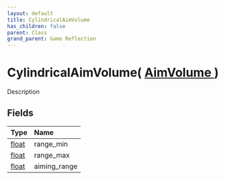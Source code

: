 ```yaml
---
layout: default
title: CylindricalAimVolume
has_children: false
parent: Class
grand_parent: Game Reflection
---
```

# CylindricalAimVolume( [ AimVolume ](/riftbreaker-wiki/docs/game-reflection/classes/aim_volume/) )
Description 

## Fields

| Type | Name |
|:----------|:--------------|
| [float](/riftbreaker-wiki/docs/game-reflection/components/float/) | range_min |
| [float](/riftbreaker-wiki/docs/game-reflection/components/float/) | range_max |
| [float](/riftbreaker-wiki/docs/game-reflection/components/float/) | aiming_range |


